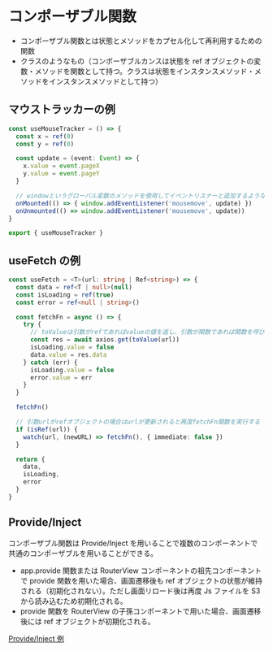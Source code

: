 # コンポーザブル関数

- コンポーザブル関数とは状態とメソッドをカプセル化して再利用するための関数
- クラスのようなもの（コンポーザブルカンスは状態を ref オブジェクトの変数・メソッドを関数として持つ。クラスは状態をインスタンスメソッド・メソッドをインスタンスメソッドとして持つ）

## マウストラッカーの例

```TypeScript
const useMouseTracker = () => {
  const x = ref(0)
  const y = ref(0)

  const update = (event: Event) => {
    x.value = event.pageX
    y.value = event.pageY
  }

  // windowというグローバル変数のメソッドを使用してイベントリスナーと追加するような副作用はライフサイクルフック内で実施する
  onMounted(() => { window.addEventListener('mousemove', update) })
  onUnmounted(() => window.addEventListener('mousemove', update))
}

export { useMouseTracker }
```

## useFetch の例

```TypeScript
const useFetch = <T>(url: string | Ref<string>) => {
  const data = ref<T | null>(null)
  const isLoading = ref(true)
  const error = ref<null | string>()

  const fetchFn = async () => {
    try {
      // toValueは引数がrefであればvalueの値を返し、引数が関数であれば関数を呼び出し返り値を返却し、それ以外の場合は引数をそのまま返す
      const res = await axios.get(toValue(url))
      isLoading.value = false
      data.value = res.data
    } catch (err) {
      isLoading.value = false
      error.value = err
    }
  }

  fetchFn()

  // 引数urlがrefオブジェクトの場合はurlが更新されると再度fetchFn関数を実行する
  if (isRef(url)) {
    watch(url, (newURL) => fetchFn(), { immediate: false })
  }

  return {
    data,
    isLoading,
    error
  }
}
```

## Provide/Inject

コンポーザブル関数は Provide/Inject を用いることで複数のコンポーネントで共通のコンポーザブルを用いることができる。

- app.provide 関数または RouterView コンポーネントの祖先コンポーネントで provide 関数を用いた場合、画面遷移後も ref オブジェクトの状態が維持される（初期化されない）。ただし画面リロード後は再度 Js ファイルを S3 から読み込むため初期化される。
- provide 関数を RouterView の子孫コンポーネントで用いた場合、画面遷移後には ref オブジェクトが初期化される。

[Provide/Inject 例](../4.コンポーネント/7.Provide・Inject.md)
